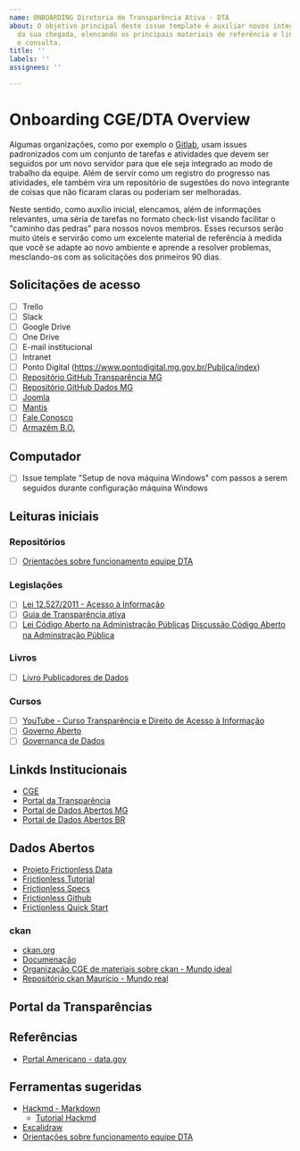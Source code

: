 ```yaml
---
name: ONBOARDING Diretoria de Transparência Ativa - DTA
about: O objetivo principal deste issue template é auxiliar novos integrantes da DTA   quando
  da sua chegada, elencando os principais materiais de referência e links para   pesquisa
  e consulta.
title: ''
labels: ''
assignees: ''

---
```


# Onboarding CGE/DTA Overview

Algumas organizações, como por exemplo o [Gitlab](https://gitlab.com/gitlab-data/analytics/-/blob/master/.gitlab/issue_templates/Data%20Onboarding.md), usam issues padronizados com um conjunto de tarefas e atividades que devem ser seguidos por um novo servidor para que ele seja integrado ao modo de trabalho da equipe. Além de servir como um registro do progresso nas atividades, ele também vira um repositório de sugestões do novo integrante de coisas que não ficaram claras ou poderiam ser melhoradas.

Neste sentido, como auxílio inicial, elencamos, além de informações relevantes, uma séria de tarefas no formato check-list visando facilitar o "caminho das pedras" para nossos novos membros. Esses recursos serão muito úteis e servirão como um excelente material de referência à medida que você se adapte ao novo ambiente e aprende a resolver problemas, mesclando-os com as solicitações dos primeiros 90 dias.

## Solicitações de acesso
- [ ] Trello 
- [ ] Slack
- [ ] Google Drive
- [ ] One Drive
- [ ] E-mail institucional
- [ ] Intranet 
- [ ] Ponto Digital (https://www.pontodigital.mg.gov.br/Publica/index)
- [ ] [Repositório GitHub Transparência MG](https://github.com/transparencia-mg/)
- [ ] [Repositório GitHub Dados MG](https://github.com/dados-mg)
- [ ] [Joomla](http://transparencia.mg.gov.br/administrator/index.php)
- [ ] [Mantis](https://www.mantis.prodemge.gov.br/login_page.php)
- [ ] [Fale Conosco](https://bpms.mg.gov.br/ligminas-bpms-frontend/area-restrita/)
- [ ] [Armazém B.O.](http://www.bicorporativo.mg.gov.br/BOE/BI)

## Computador
- [ ] Issue template "Setup de nova máquina Windows" com passos a serem seguidos durante configuração máquina Windows

## Leituras iniciais
### Repositórios
- [ ] [Orientações sobre funcionamento equipe DTA](https://github.com/transparencia-mg/handbook)
### Legislações
- [ ] [Lei 12.527/2011 - Acesso à Informação](http://www.planalto.gov.br/ccivil_03/_ato2011-2014/2011/lei/l12527.htm)
- [ ] [Guia de Transparência ativa](https://www.cge.mg.gov.br/noticias-artigos/777-participe-da-consulta-publica-sobre-o-guia-de-transparencia-ativa)
- [ ] [Lei Código Aberto na Administração Públicas](
https://www.in.gov.br/en/web/dou/-/lei-n-14.063-de-23-de-setembro-de-2020-279185931)
[Discussão Código Aberto na Adminstração Pública](https://forum.softwarepublico.org/t/medida-provisoria-determina-que-softwares-no-governo-usem-licencas-de-codigo-aberto/96)
### Livros
- [ ] [Livro Publicadores de Dados](https://www.ok.org.br/publicacoes/)
### Cursos
- [ ] [YouTube - Curso Transparência e Direito de Acesso à Informação](https://www.youtube.com/playlist?list=PLU90JTu_sKGP21EaupyOOswkfu2BWkXQD)
- [ ] [Governo Aberto](https://www.escolavirtual.gov.br/curso/140)
- [ ] [Governança de Dados](https://www.escolavirtual.gov.br/curso/270)

## Linkds Institucionais
* [CGE](https://www.cge.mg.gov.br/)
* [Portal da Transparência](https://www.cge.mg.gov.br/)
* [Portal de Dados Abertos MG](http://dados.mg.gov.br/)
* [Portal de Dados Abertos BR](https://dados.gov.br/)

## Dados Abertos
* [Projeto Frictionless Data](https://frictionlessdata.io/)
* [Frictionless Tutorial](https://frictionlessdata.io/guide/#introduction)
* [Frictionless Specs](https://specs.frictionlessdata.io/)
* [Frictionless Github](https://github.com/frictionlessdata/frictionless-py)
* [Frictionless Quick Start](https://framework.frictionlessdata.io/docs/guides/quick-start/)

### ckan
* [ckan.org](https://ckan.org/)
* [Documenação](https://docs.ckan.org/en/2.9/contents.html)
* [Organização CGE de materiais sobre ckan - Mundo ideal]( https://github.com/dados-mg/dpkgckan)
* [Repositório ckan Maurício - Mundo real](https://github.com/mauriciocge/appCkan)

## Portal da Transparências

## Referências
- [Portal Americano - data.gov](https://resources.data.gov/resources/dcat-us/)

## Ferramentas sugeridas
* [Hackmd - Markdown](https://hackmd.io/)
    * [Tutorial Hackmd](https://hackmd.io/c/tutorials/%2Fs%2Flink-with-github)
* [Excalidraw](https://excalidraw.com/)
* [Orientações sobre funcionamento equipe DTA](https://github.com/transparencia-mg/handbook)

